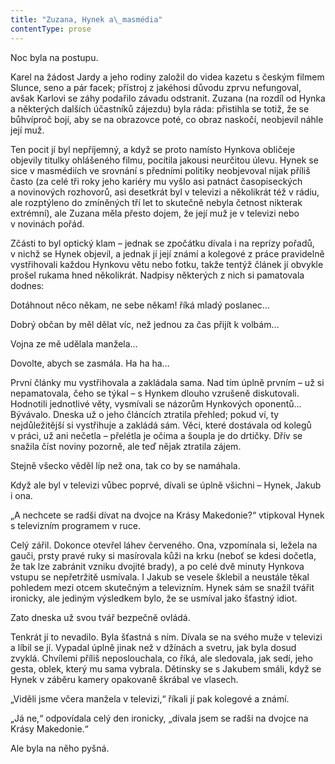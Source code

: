 ```yaml
---
title: "Zuzana, Hynek a\_masmédia"
contentType: prose
---
```


Noc byla na postupu.

Karel na žádost Jardy a jeho rodiny založil do videa kazetu s českým filmem Slunce, seno a pár facek; přístroj z jakéhosi důvodu zprvu nefungoval, avšak Karlovi se záhy podařilo závadu odstranit. Zuzana (na rozdíl od Hynka a některých dalších účastníků zájezdu) byla ráda: přistihla se totiž, že se bůhvíproč bojí, aby se na obrazovce poté, co obraz naskočí, neobjevil náhle její muž.

Ten pocit jí byl nepříjemný, a když se proto namísto Hynkova obličeje objevily titulky ohlášeného filmu, pocítila jakousi neurčitou úlevu. Hynek se sice v masmédiích ve srovnání s předními politiky neobjevoval nijak příliš často (za celé tři roky jeho kariéry mu vyšlo asi patnáct časopiseckých a novinových rozhovorů, asi desetkrát byl v televizi a několikrát též v rádiu, ale rozptýleno do zmíněných tří let to skutečně nebyla četnost nikterak extrémní), ale Zuzana měla přesto dojem, že její muž je v televizi nebo v novinách pořád.

Zčásti to byl optický klam – jednak se zpočátku dívala i na reprízy pořadů, v nichž se Hynek objevil, a jednak jí její známí a kolegové z práce pravidelně vystřihovali každou Hynkovu větu nebo fotku, takže tentýž článek jí obvykle prošel rukama hned několikrát. Nadpisy některých z nich si pamatovala dodnes:

  

Dotáhnout něco někam, ne sebe někam! říká mladý poslanec…

Dobrý občan by měl dělat víc, než jednou za čas přijít k volbám…

Vojna ze mě udělala manžela…

  

Dovolte, abych se zasmála. Ha ha ha…

První články mu vystřihovala a zakládala sama. Nad tím úplně prvním – už si nepamatovala, čeho se týkal – s Hynkem dlouho vzrušeně diskutovali. Hodnotili jednotlivé věty, vysmívali se názorům Hynkových oponentů… Bývávalo. Dneska už o jeho článcích ztratila přehled; pokud ví, ty nejdůležitější si vystřihuje a zakládá sám. Věci, které dostávala od kolegů v práci, už ani nečetla – přelétla je očima a šoupla je do drtičky. Dřív se snažila číst noviny pozorně, ale teď nějak ztratila zájem.

Stejně všecko věděl líp než ona, tak co by se namáhala.

Když ale byl v televizi vůbec poprvé, dívali se úplně všichni – Hynek, Jakub i ona.

„A nechcete se radši dívat na dvojce na Krásy Makedonie?“ vtipkoval Hynek s televizním programem v ruce.

Celý zářil. Dokonce otevřel láhev červeného. Ona, vzpomínala si, ležela na gauči, prsty pravé ruky si masírovala kůži na krku (neboť se kdesi dočetla, že tak lze zabránit vzniku dvojité brady), a po celé dvě minuty Hynkova vstupu se nepřetržitě usmívala. I Jakub se vesele šklebil a neustále těkal pohledem mezi otcem skutečným a televizním. Hynek sám se snažil tvářit ironicky, ale jediným výsledkem bylo, že se usmíval jako šťastný idiot.

Zato dneska už svou tvář bezpečně ovládá.

Tenkrát jí to nevadilo. Byla šťastná s ním. Dívala se na svého muže v televizi a líbil se jí. Vypadal úplně jinak než v džínách a svetru, jak byla dosud zvyklá. Chvílemi příliš neposlouchala, co říká, ale sledovala, jak sedí, jeho gesta, oblek, který mu sama vybrala. Dětinsky se s Jakubem smáli, když se Hynek v záběru kamery opakovaně škrábal ve vlasech.

„Viděli jsme včera manžela v televizi,“ říkali jí pak kolegové a známí.

„Já ne,“ odpovídala celý den ironicky, „dívala jsem se radši na dvojce na Krásy Makedonie.“

Ale byla na něho pyšná.
